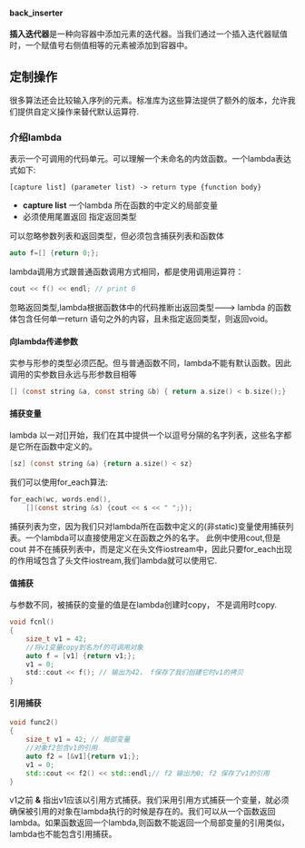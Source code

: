 ####  back_inserter
**插入迭代器**是一种向容器中添加元素的迭代器。当我们通过一个插入迭代器赋值时，一个赋值号右侧值相等的元素被添加到容器中。

## 定制操作
很多算法还会比较输入序列的元素。标准库为这些算法提供了额外的版本，允许我们提供自定义操作来替代默认运算符.
### 介绍lambda
表示一个可调用的代码单元。可以理解一个未命名的内敛函数。一个lambda表达式如下:
```shell
[capture list] (parameter list) -> return type {function body}
```
- **capture list** 一个lambda 所在函数的中定义的局部变量
- 必须使用尾置返回 指定返回类型

可以忽略参数列表和返回类型，但必须包含捕获列表和函数体
```c
auto f=[] {return 0;};
```
lambda调用方式跟普通函数调用方式相同，都是使用调用运算符：
```c
cout << f() << endl; // print 0
```
忽略返回类型,lambda根据函数体中的代码推断出返回类型---> lambda 的函数体包含任何单一return 语句之外的内容，且未指定返回类型，则返回void。
#### 向lambda传递参数
实参与形参的类型必须匹配。但与普通函数不同，lambda不能有默认函数。因此调用的实参数目永远与形参数目相等
```c
[] (const string &a, const string &b) { return a.size() < b.size();}
```
#### 捕获变量
lambda 以一对[]开始，我们在其中提供一个以逗号分隔的名字列表，这些名字都是它所在函数中定义的。
```c
[sz] (const string &a) {return a.size() < sz}
```
我们可以使用for_each算法:
```c
for_each(wc, words.end(),
    [](const string &s) {cout << s << " ";});
```
捕获列表为空，因为我们只对lambda所在函数中定义的(非static)变量使用捕获列表。一个lambda可以直接使用定义在函数之外的名字。
此例中使用cout,但是cout 并不在捕获列表中，而是定义在头文件iostream中，因此只要for_each出现的作用域包含了头文件iostream,我们lambda就可以使用它.

#### 值捕获
与参数不同，被捕获的变量的值是在lambda创建时copy， 不是调用时copy.
```c
void fcnl()
{
    size_t v1 = 42;
    //将v1变量copy到名为f的可调用对象
    auto f = [v1] {return v1;};
    v1 = 0;
    std::cout << f(); // 输出为42， f保存了我们创建它时v1的拷贝
}
```
#### 引用捕获
```c++
void func2()
{
    size_t v1 = 42; // 局部变量
    //对象f2包含v1的引用
    auto f2 = [&v1]{return v1;};
    v1 = 0;
    std::cout << f2() << std::endl;// f2 输出为0; f2 保存了v1的引用
}
```
v1之前 **&** 指出v1应该以引用方式捕获。我们采用引用方式捕获一个变量，就必须确保被引用的对象在lambda执行的时候是存在的。我们可以从一个函数返回lambda。如果函数返回一个lambda,则函数不能返回一个局部变量的引用类似，lambda也不能包含引用捕获。


